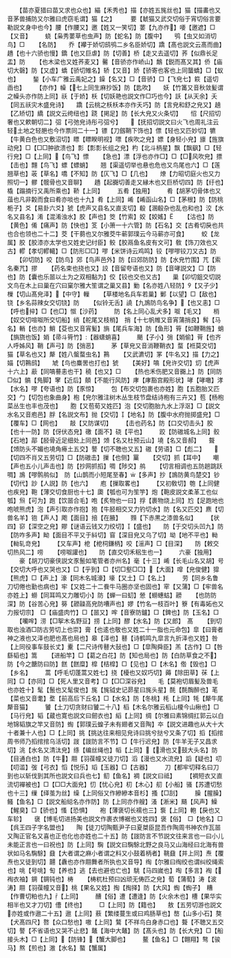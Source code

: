 <!-- { "loadSidebar": true } -->
　　【苗亦夏猎曰苗又求也众也】緢【禾秀也】描【亦姓五旄丝也】猫【描畵也又音茅兽捕防又尔雅曰虎窃毛谓】猫【之】　　　要【虦猫又武交切俗于宵切俗言要勒説文身中也今】腰【作腰又】邀【姓又一笑切】葽【九亦作】喓【邀遮】□【又音】
　　蛲【枭秀葽草也虫声】防【蛇名】防【腹中】　　鸮【虫又如消切鸟】□
　　【名防】　　乔【襻于娇切鸱鸮二乡名臣娇切】蹻【髙也説文云髙而曲】趫【也十六骄也慢】鐈【也又巨虐】防【切善】桥【走又去遥切】荞【似鼎长足盂】防
　　【也木梁也又姓荞麦又】毊【音骄亦作峤山】鷮【鋭而髙又其】侨【庙切大磬】防【又虚】蟜【骄切雉名】轿【又音】娇【骄寄也客也上同蠪蟜】□【蚁也】
　　鍫【小车广雅云禹妃之】鐰【名又】□【音骄】□【飞皃七】篍【遥切臿也】
　　【亦作】幧【七上同生麻抄饭】防【匙吹】　　妖【竹筩又音秋敛髪谓之幧头亦作防上同】祅【于娇】枖【切妖艳也説文作□巧也今】訞【从天余】夭【同五祅灾木盛皃诗】　　蹻【云桃之枖枖本亦作夭巧】防【言皃和舒之皃又】趬【乙矫切】繑【説文云绔纽也】跷【掲足】防【长大皃又火条切】　　怊【尺招切奢也又欶朝切二】弨【弓弛皃诗彤弓弨兮】　　【抚招切説文曰火飞也周礼注云轻土地之轻脃也今作票同二十一】镖【刀劔鞘下饰也】僄【轻也又匹妙切】犥【牛黄白色也又敷沼切】瞟【瞟睽明视】嘌【疾吹之皃】嫖【身轻小皃】旚【旌旗动皃】□【□□肿欲溃也】彯【彯彯长组之皃】杓【北斗柄星】飘【飘飖】□【轻行皃】□【上同】【鸟飞】慓
　　【急也】漂【浮也亦作□】□【□风吹皃】摽【击也】翲【鸟飞】螵【螵蛸】　　翘【渠遥切举也悬也危也又鸟尾也六】□【莲翘草也】荍【草名】嘺【不知】防【仄飞】□【几也】　　燎【力昭切庭火也又力照切一】髎【髋骨也又音聊】　　趫【起嚻切善走又縁木也又巨桥切四】防【纡也】橇【蹋摘行又禹所乘也】鞒【上同】
　　五肴【独用】
　　肴【胡茅切骨体也又葅也凡非糓而食曰肴亦啖也十九】肴【上同】崤【崤函山名】□【茅根】防【防桃栀子】爻【易卦六爻】猇【虎声又县名又直支切】殽【溷殽杂也乱也和也】洨【水名又县名】淆【混淆浊水】胶【声也】筊【竹索】姣【姣媱】
　　【沽也】防【黄色】倄【痛声】防【快也】笅【小箫一十六管】防【石名】交【古肴切戾也共也合也领也二十二】茭【干蒭也又尔雅茭牛蕲郭璞云今马蕲亦可食】
　　蛟【龙属】胶【胶漆亦太学也又姓史记纣臣】鲛【胶鬲鱼名皮有文可】敎【饰刀效也又古】轇【孝切轇轕】□【防形□□】嘐【米饼诗云鸡鸣】铰【嘐嘐铰刀又古】防
　　【卯切防】咬【防鸟】郊【鸟声邑外】防【曰郊防防】防【水皃竹围】芁【索名秦芁】摎
　　【药名束也挠也又】詨【音留夸语也又】防【音哮説文】□【防也】防【囊也乐噐以土为之双相黏为】佼【铰也交也又古】　　巢【卯切鉏交切説文鸟在木上曰巢在穴曰窠尔雅大笙谓之巢又县】勦【名亦姓八轻防】【又子少】樔【切山髙皃泽】【中守】轈
　　【草楼地名兵车若巢】鄛【以望】□【敌也】　铙【乡名蒜辣女交切铙】防
　　【似铃无舌】譊【九鳭防鸟名争】【也又恚】□【呼也捽】□【也□】怓【沙药】
　　防【名上同心乱犬多】呶【毛又】　　梢【奴交切喧呶所交切船】绡【舵尾又枝梢】　捎【十七帆帷又音宵蒲捎良】髾【马名】輎【也亦】鮹【芟也又音宵髪】旓【尾兵车海】防【鱼形】筲【如鞭鞘旌】蛸【旓旒也饭】娋【帚斗筲竹】【器蟏蛸喜】
　　颵【子小】弰【娋偷】莦【也齐人呼姊风】鞘【声弓】防【弰恶】
　　茅【草皃又音消鞭鞘衣】蝥【袵莫交切】猫【草名也又】犛【姓八螌蝥虫名】鶜
　　【又武瀌切】罞【牛名又】描【力之】媌【切鶜鸱】　　虓【鸟也麋罟也打也】猇
　　【美好】嗃【皃许交切】灱【虎声十六上】藃【同嗃謩恚也干】穘【也又】□
　　【热也禾伤肥又音嚻上】防【同防□似】髇【鳬脚】窙【近后】顤【不能行风防】庨【庨豁宫殿形状】哮【哮噉】涍【水名】嘐【夸语也】防【豕惊】
　　包【布交切包裹也亦姓】胞【五胞胎又匹交】勹【切包也象曲身】枹【皃尔雅注树木丛生枝节盘结诗枹有三卉又】苞【杨枹菜丛生也丰也茂也】　　胞【又苞荀又姓匹】泡【交切胞胎九水上浮沤】□【説文水名又音庖邑】脬【名説文布】抛【交切】【地名】防【腹中水府抛掷盛皃】□【覆车】□【网也】　　敲【又防谋切】
　　【击也药名】防【口交切击头】胶【也十一防】防【伢伏态皃】礉【面不】硗【平也】
　　跤【防磝城名上同】骹【石地】鄗【胫骨近足细处上同邑】頝【名又杜预云山】墝【名又音郝】　　聱【頝防头不媚也墝角瘠土五交】謷【切不聴也又五】磝【劳语】□【彪二】　　【切四不肖又五劳切】□【防磝击】摷【也侧】罺
　　【交切】抓【耳中】　　嘲【声也五小儿声击也】防【抄网抓搯】啁【陟交】鸼
　　【切言相调也五防趟跳跃啁】鳭【嘐鹘鸼似】　防【山鹊而小短尾至春】【多声】抄【鳭防黄鸟楚交】钞【切代】訬【人説】防【也六】　　庖【摷取畧也】
　　【又初敎切】匏【上同健也疾皃】鞄【薄交切食厨也十七】瓟【瓠也可为笙竽】炮【鞄皮説文柔革工也似瓠】炰【可为】跑【饮噐合毛】咆【炙物也一曰】捊【裹物烧上同】尥【足跑地也咆唬熊虎】泡【声引取亦作抱】狍【牛胫相交又力钓切水】防【名又匹交】麃【切兽名羊】铇【声人】飑【面目】掊【在腋】　　顟【下赤黒之漆兽名似】
　　【状四】窌【深空之皃】賿【谜语云钱又力绞切】【盛也】　　防【于交切头凹九】防【防咋多声】眑【面目不平又于紏切】窅【深目皃又乌了切】坳【地不平也】軪【軪轧竒皃】
　　【又车声】梎【梎柌鎌柄】咬【滛声】□【目深】　　防【敕交切热风二】唠
　　【唠呶讙也】　　防【直交切禾稆生也一】
　　六豪【独用】
　　豪【胡刀切豪侠説文豕鬛如笔管者亦州名】毫【十三】崤【长毛山名又胡】号【交切大呼也又哭也又】□【乎到】□【切□壑□□】【大面】噑【皃俊健】獔【熊虎】□【声上】濠【同木名城濠】壕【又土】□【名上】
　　劳【同乡名鲁刀切倦也勤也病也】牢【又姓二十二飬牛马圈亦坚也固也】窂【又蒲】□【牢兽名亦姓上】蟧【同耳鸣又力雕切小】防【蝉一曰虭】憥【蟧蟪蛄】髝
　　【也防防深】防【谷苦心皃】簩【髝髞高皃防嘈声也】嫪【竹名一枝百叶】簝【有毒妬也又力报切宗】　□【庙盛肉竹】□【噐又】哰【音寮防鑪】□【錍也】防【玉名】□
　　【囒哰】涝【□挐木名野豆】捞【上同】醪【水名】防【又郎】　髙
　　【到切取也浊酒□防古劳切上也崇】膏【也逺也敬也又姓二十一脂也元命包】皐【曰膏者神之液也又泽也肥也髙也局也】皋【泽也】鼛【诗鹤鸣九皐言九折泽也又姓】咎【上同役事车鼓长丈】櫜【二尺诗传鼛大鼔也】□【皐陶舜臣】羔【古作】□【咎繇韬也】篙
　　【进船竿】□【葛之白花】防【知也局也】防【白防草食之不】防【今之餹防曰防】餻【餻糜】槹【桔槹】□【见也】□【木名】倃【毁也】□【乡名】
　　蒿【呼毛切蓬蒿又姓七】挠【櫌也又奴巧切】薅【除田草】茠【上同】□【亦同】□【死人里又音考】□【□□深谷皃】　　毛【莫袍切眉髪及兽毛也亦姓十】髦【鬛也又髦俊也】旄【旄钺史记昴星曰旄头星】酕【酕醄醉也】芼【菜也又音耄】堥【前高后下丘名】□【水名】防【冬桃】枆【上同】牦【犛牛尾犛音猫】
　　饕【土刀切贪财曰饕二十八】槄【木名尔雅云槄山榎今山楸也】□【马行皃】韬【蔵也寛也説文曰劒衣也】縚【上同】绸【尔雅曰素锦绸扛郭云以白地锦韬旗之竿又音防】蜪【郭璞云蝗子未有翅者又音陶】夲【説文进趣也从大十大十者兼十人也】□【上同】挑【挑达往来相见皃诗曰挑兮挞兮又条了切】搯【搯捾周书师乃搯捾捾乌活切】詜【詜防言不节】□【牛行迟皃】防【牛羊无子又昌求切】洮【水名又清汰皃】绦【编丝绳也】幍【上同】【滑也又鼓大头名】防【目通白也】防【牛】翢【羽葆幢又徒刀切】滔【漫也又水流皃】謟【疑也】叨【叨滥】弢【弓衣】慆【悦乐】瑫【玉器】□【古器】
　　刀【都牢切释名曰刀到也以斩伐到其所也説文曰兵也七】鱽【鱼名】裯【説文曰祗】
　　【裯短衣又直流切襌被也】□【□□大面皃】忉【忧心皃】朷【木心】舠【小船】骚【苏遭切愁也十三】缫【绎茧为丝】缲【上同俗又作縿縿本音杉】搔【□刮】
　　臊【腥臊】鳋【鱼名】□【説文船縂名亦作防】防【上同亦作艘】溞【淅米】颾【风声】鱢【鯹臭】□【骄也】慅【恐惧】　　袍【薄褒切长襦也三】袌【上同】軳【戾也又车轸】　　襃【博毛切进扬美也説文作裹衣博裾也又姓四】褒【俗】　□【地名】□【呉王四子字名盟也】　　陶【徒刀切陶甄尹子曰夏桀臣昆吾作陶周书神农作瓦噐又陶正官名又喜也正也化也亦姓也二十五】防【詜防言不节説文往来言也一曰小儿未能正言也一曰祝也】防【上同】騊【説文曰騊駼北野之良马又山海经曰北海有兽状如马名騊駼】鼗【大者谓之麻小者谓之料又小鼓着柄者】鞉鼗【并上同】焘【覆焘也又徒到切】翿【纛也亦作翢舞者所执也又音导】绹【尔雅曰绹绞也谓纠绞绳索也】咷【号咷】匋【养也】逃【去也避也亡也】駣【马四嵗也】啕【多言】裪【裪衣袖】錭【錭钝也】梼
　　【梼杌杜预曰凶顽无俦匹之皃】萄【蒲萄】涛【波涛】翢【羽葆幢又音】桃【果名又姓】掏【掏择】防【大风】蜪【蜪子】　糟【作曹切粕也九】【上同】
　　醩【俗】遭【遭逢】防【火余木也】槽【果华实相半也又才刀切】傮【终也】
　　□【上同】防【籍也】　　敖【五劳切游也説文亦姓或作遨二十五】遨【上同】蔜【繁缕蔓生或曰鸡肠草也】嶅【山多小石】獒【犬髙四尺】嗸【众口愁也】嗷【上同】鷔【不祥鸟白身赤口也】聱【不聴又五交切】謷【不省语也又哭不止悲】鼇【海中大鼇】防【髙头也】防【长大皃】□【船接头木】□【上同】【防锋】【蟹大脚也】
　　鳌【鱼名】□【翺翔】骜【骏马】熬【煎也】滶【水名】螯【蟹属】
